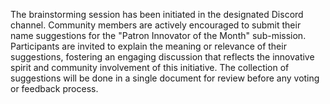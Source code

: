 

The brainstorming session has been initiated in the designated Discord channel. Community members are actively encouraged to submit their name suggestions for the "Patron Innovator of the Month" sub-mission. Participants are invited to explain the meaning or relevance of their suggestions, fostering an engaging discussion that reflects the innovative spirit and community involvement of this initiative. The collection of suggestions will be done in a single document for review before any voting or feedback process.